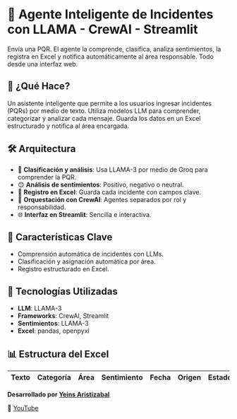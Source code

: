 # 📄 Agente Inteligente de Incidentes con LLAMA - CrewAI - Streamlit  
Envía una PQR. El agente la comprende, clasifica, analiza sentimientos, la registra en Excel y notifica automáticamente al área responsable. Todo desde una interfaz web.

## 🚀 **¿Qué Hace?**
Un asistente inteligente que permite a los usuarios ingresar incidentes (PQRs) por medio de texto. Utiliza modelos LLM para comprender, categorizar y analizar cada mensaje. Guarda los datos en un Excel estructurado y notifica al área encargada.

## 🛠️ **Arquitectura**
- 🧠 **Clasificación y análisis**: Usa LLAMA-3 por medio de Groq para comprender la PQR.
- 😊 **Análisis de sentimientos**: Positivo, negativo o neutral.
- 📄 **Registro en Excel**: Guarda cada incidente con campos clave.
- 🤖 **Orquestación con CrewAI**: Agentes separados por rol y responsabilidad.
- 🌐 **Interfaz en Streamlit**: Sencilla e interactiva.

## 🧠 **Características Clave**
- Comprensión automática de incidentes con LLMs.
- Clasificación y asignación automática por área.
- Registro estructurado en Excel.

## 🧪 **Tecnologías Utilizadas**
- **LLM**: LLAMA-3
- **Frameworks**: CrewAI, Streamlit
- **Sentimientos**: LLAMA-3
- **Excel**: pandas, openpyxl

## 📊 **Estructura del Excel**
| Texto | Categoría | Área | Sentimiento | Fecha | Origen | Estado |
|-------|-----------|------|-------------|-------|--------|--------|

**Desarrollado por [Yeins Aristizabal](https://www.linkedin.com/in/yeins-aristizabal/)**

🔗 [YouTube](https://www.youtube.com/@yeins-aristizabal-ai)
